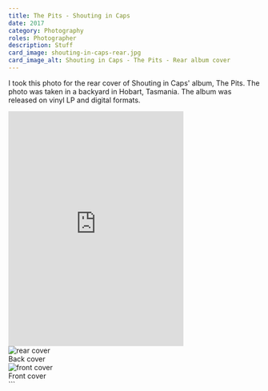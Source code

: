 ```yaml
---
title: The Pits - Shouting in Caps
date: 2017
category: Photography
roles: Photographer
description: Stuff
card_image: shouting-in-caps-rear.jpg
card_image_alt: Shouting in Caps - The Pits - Rear album cover
---
```



I took this photo for the rear cover of Shouting in Caps' album, The Pits. The photo was taken in a backyard in Hobart, Tasmania. The album was released on vinyl LP and digital formats.

<iframe style="border: 0; width: 350px; height: 470px;" src="https://bandcamp.com/EmbeddedPlayer/album=229448713/size=large/bgcol=ffffff/linkcol=0687f5/tracklist=false/transparent=true/" seamless><a href="https://cubbyhouse.bandcamp.com/album/shouting-in-caps">SHOUTING IN CAPS by The Pits</a></iframe>

<div class="gallery">
    <div class="gallery-item">
        <img src="/static/media/shouting-in-caps-rear.jpg" alt="rear cover">
        <div class="caption">Back cover</div>
    </div>
    <div class="gallery-item">
        <img src="/static/media/shouting-in-caps-cover.jpg" alt="front cover">
        <div class="caption">Front cover</div>
    </div>
</div>
```





